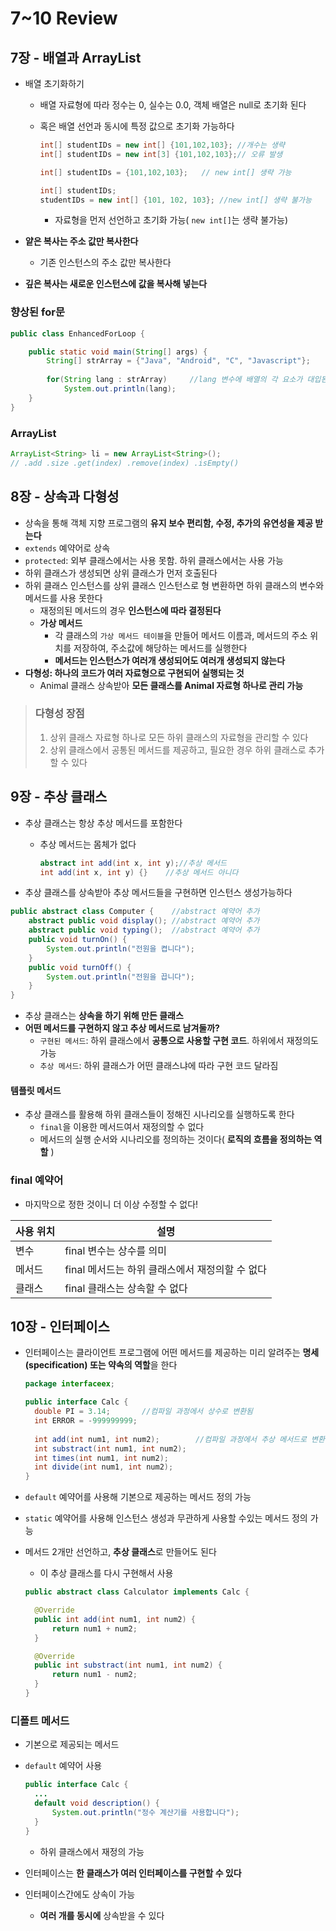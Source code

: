 # 7~10 Review

## 7장 - 배열과 ArrayList

- 배열 초기화하기

  - 배열 자료형에 따라 정수는 0, 실수는 0.0, 객체 배열은 null로 초기화 된다

  - 혹은 배열 선언과 동시에 특정 값으로 초기화 가능하다

    ```java
    int[] studentIDs = new int[] {101,102,103};	//개수는 생략
    int[] studentIDs = new int[3] {101,102,103};// 오류 발생
    ```

    ```java
    int[] studentIDs = {101,102,103};	// new int[] 생략 가능
    ```

    ```java
    int[] studentIDs;
    studentIDs = new int[] {101, 102, 103};	//new int[] 생략 불가능
    ```

    - 자료형을 먼저 선언하고 초기화 가능( `new int[]`는 생략 불가능)

- **얕은 복사는 주소 값만 복사한다**
  - 기존 인스턴스의 주소 값만 복사한다
- **깊은 복사는 새로운 인스턴스에 값을 복사해 넣는다**

### 향상된 for문

```java
public class EnhancedForLoop {

	public static void main(String[] args) {
		String[] strArray = {"Java", "Android", "C", "Javascript"};
		
		for(String lang : strArray)		//lang 변수에 배열의 각 요소가 대입된다
			System.out.println(lang);
	}
}
```

### ArrayList

```java
ArrayList<String> li = new ArrayList<String>();
// .add .size .get(index) .remove(index) .isEmpty()
```



## 8장 - 상속과 다형성

- 상속을 통해 객체 지향 프로그램의 **유지 보수 편리함, 수정, 추가의 유연성을 제공 받는다**
- `extends` 예약어로 상속
- `protected`: 외부 클래스에서는 사용 못함. 하위 클래스에서는 사용 가능
- 하위 클래스가 생성되면 상위 클래스가 먼저 호출된다
- 하위 클래스 인스턴스를 상위 클래스 인스턴스로 형 변환하면 하위 클래스의 변수와 메서드를 사용 못한다
  - 재정의된 메서드의 경우 **인스턴스에 따라 결정된다**
  - **가상 메서드**
    - 각 클래스의 `가상 메서드 테이블`을 만들어 메서드 이름과, 메서드의 주소 위치를 저장하여, 주소값에 해당하는 메서드를 실행한다
    - **메서드는 인스턴스가 여러개 생성되어도 여러개 생성되지 않는다**
- **다형성: 하나의 코드가 여러 자료형으로 구현되어 실행되는 것**
  - Animal 클래스 상속받아 **모든 클래스를 Animal 자료형 하나로 관리 가능**


> ### 다형성 장점
>
> 1. 상위 클래스 자료형 하나로 모든 하위 클래스의 자료형을 관리할 수 있다
> 2. 상위 클래스에서 공통된 메서드를 제공하고, 필요한 경우 하위 클래스로 추가할 수 있다



## 9장 - 추상 클래스

- 추상 클래스는 항상 추상 메서드를 포함한다

  - 추상 메서드는 몸체가 없다

    ```java
    abstract int add(int x, int y);//추상 메서드
    int add(int x, int y) {}	//추상 메서드 아니다
    ```

- 추상 클래스를 상속받아 추상 메서드들을 구현하면 인스턴스 생성가능하다

```java
public abstract class Computer {	//abstract 예약어 추가
	abstract public void display();	//abstract 예약어 추가
	abstract public void typing();	//abstract 예약어 추가
	public void turnOn() {
		System.out.println("전원을 켭니다");
	}
	public void turnOff() {
		System.out.println("전원을 끕니다");
	}
}
```

- 추상 클래스는 **상속을 하기 위해 만든 클래스**
- **어떤 메서드를 구현하지 않고 추상 메서드로 남겨둘까?**
  - `구현된 메서드`: 하위 클래스에서 **공통으로 사용할 구현 코드**. 하위에서 재정의도 가능
  - `추상 메서드`: 하위 클래스가 어떤 클래스냐에 따라 구현 코드 달라짐

#### 템플릿 메서드

- 추상 클래스를 활용해 하위 클래스들이 정해진 시나리오를 실행하도록 한다
  - `final`을 이용한 메서드여서 재정의할 수 없다
  - 메서드의 실행 순서와 시나리오를 정의하는 것이다( **로직의 흐름을 정의하는 역할** )

### final 예약어

- 마지막으로 정한 것이니 더 이상 수정할 수 없다!

| 사용 위치 | 설명                                            |
| --------- | ----------------------------------------------- |
| 변수      | final 변수는 상수를 의미                        |
| 메서드    | final 메서드는 하위 클래스에서 재정의할 수 없다 |
| 클래스    | final 클래스는 상속할 수 없다                   |

## 10장 - 인터페이스

- 인터페이스는 클라이언트 프로그램에 어떤 메서드를 제공하는 미리 알려주는 **명세(specification) 또는 약속의 역할**을 한다

  ```java
  package interfaceex;
  
  public interface Calc {
  	double PI = 3.14;		//컴파일 과정에서 상수로 변환됨
  	int ERROR = -999999999;
  	
  	int add(int num1, int num2);		//컴파일 과정에서 추상 메서드로 변환됨
  	int substract(int num1, int num2);
  	int times(int num1, int num2);
  	int divide(int num1, int num2);
  }
  ```

- `default` 예약어를 사용해 기본으로 제공하는 메서드 정의 가능

- `static` 예약어를 사용해 인스턴스 생성과 무관하게 사용할 수있는 메서드 정의 가능

- 메서드 2개만 선언하고, **추상 클래스**로 만들어도 된다

  - 이 추상 클래스를 다시 구현해서 사용

  ```java
  public abstract class Calculator implements Calc {
  
  	@Override
  	public int add(int num1, int num2) {
  		return num1 + num2;
  	}
  
  	@Override
  	public int substract(int num1, int num2) {
  		return num1 - num2;
  	}
  }
  ```

### 디폴트 메서드

- 기본으로 제공되는 메서드

- `default` 예약어 사용

  ```java
  public interface Calc {
  	...
  	default void description() {
  		System.out.println("정수 계산기를 사용합니다");
  	}
  }
  ```

  - 하위 클래스에서 재정의 가능



- 인터페이스는 **한 클래스가 여러 인터페이스를 구현할 수 있다**
- 인터페이스간에도 상속이 가능
  - **여러 개를 동시에** 상속받을 수 있다